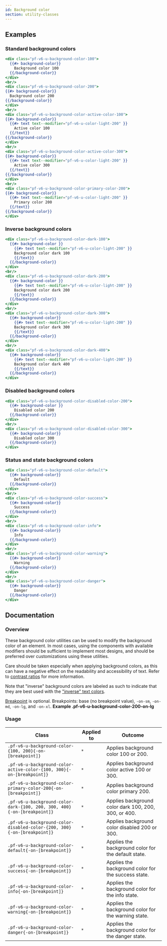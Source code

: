 ```yaml
---
id: Background color
section: utility-classes
---
```


## Examples

### Standard background colors

```hbs
<div class="pf-v6-u-background-color-100">
  {{#> background-color}}
    Background color 100
  {{/background-color}}
</div>
<br/>
<div class="pf-v6-u-background-color-200">
{{#> background-color}}
  Background color 200
{{/background-color}}
</div>
<br/>
<div class="pf-v6-u-background-color-active-color-100">
{{#> background-color}}
  {{#> text text--modifier="pf-v6-u-color-light-200" }}
    Active color 100
  {{/text}}
{{/background-color}}
</div>
<br/>
<div class="pf-v6-u-background-color-active-color-300">
{{#> background-color}}
  {{#> text text--modifier="pf-v6-u-color-light-200" }}
    Active color 300
  {{/text}}
{{/background-color}}
</div>
<br/>
<div class="pf-v6-u-background-color-primary-color-200">
{{#> background-color}}
  {{#> text text--modifier="pf-v6-u-color-light-200" }}
    Primary color 200
  {{/text}}
{{/background-color}}
</div>
```

### Inverse background colors

```hbs
<div class="pf-v6-u-background-color-dark-100">
  {{#> background-color }}
    {{#> text text--modifier="pf-v6-u-color-light-200" }}
    Background color dark 100
    {{/text}}
  {{/background-color}}
</div>
<br/>
<div class="pf-v6-u-background-color-dark-200">
  {{#> background-color }}
    {{#> text text--modifier="pf-v6-u-color-light-200" }}
    Background color dark 200
    {{/text}}
  {{/background-color}}
</div>
<br/>
<div class="pf-v6-u-background-color-dark-300">
  {{#> background-color}}
    {{#> text text--modifier="pf-v6-u-color-light-200" }}
    Background color dark 300
    {{/text}}
  {{/background-color}}
</div>
<br/>
<div class="pf-v6-u-background-color-dark-400">
  {{#> background-color}}
    {{#> text text--modifier="pf-v6-u-color-light-200" }}
    Background color dark 400
    {{/text}}
  {{/background-color}}
</div>
```

### Disabled background colors

```hbs
<div class="pf-v6-u-background-color-disabled-color-200">
  {{#> background-color }}
    Disabled color 200
  {{/background-color}}
</div>
<br/>
<div class="pf-v6-u-background-color-disabled-color-300">
  {{#> background-color}}
    Disabled color 300
  {{/background-color}}
</div>
```

### Status and state background colors
```hbs
<div class="pf-v6-u-background-color-default">
  {{#> background-color}}
    Default
  {{/background-color}}
</div>
<br/>
<div class="pf-v6-u-background-color-success">
  {{#> background-color}}
    Success
  {{/background-color}}
</div>
<br/>
<div class="pf-v6-u-background-color-info">
  {{#> background-color}}
    Info
  {{/background-color}}
</div>
<br/>
<div class="pf-v6-u-background-color-warning">
  {{#> background-color}}
    Warning
  {{/background-color}}
</div>
<br/>
<div class="pf-v6-u-background-color-danger">
  {{#> background-color}}
    Danger
  {{/background-color}}
</div>
```

## Documentation

### Overview

These background color utilities can be used to modify the background color of an element. In most cases, using the components with available modifiers should be sufficient to implement most designs, and should be preferred over customizations using these utilities.

Care should be taken especially when applying background colors, as this can have a negative effect on the readability and accessibility of text. Refer to [contrast ratios](/design-foundations/colors#contrast-ratios) for more information.

Note that "inverse" background colors are labeled as such to indicate that they are best used with the ["inverse" text colors](/utility-classes/text#inverse-colors).

[Breakpoint](/developer-resources/global-css-variables#breakpoint-variables-and-class-suffixes) is optional. Breakpoints: base (no breakpoint value), `-on-sm`, `-on-md`, `-on-lg`, and `-on-xl`. **Example .pf-v6-u-background-color-200-on-lg**
### Usage

| Class                             | Applied to | Outcome                            |
| --------------------------------- | ---------- | ---------------------------------- |
| `.pf-v6-u-background-color-{100, 200}{-on-[breakpoint]}`                | `*`        | Applies background color 100 or 200.      |
| `.pf-v6-u-background-color-active-color-{100, 300}{-on-[breakpoint]}`   | `*`        | Applies background color active 100 or 300. |
| `.pf-v6-u-background-color-primary-color-200{-on-[breakpoint]}`         | `*`        | Applies background color primary 200. |
| `.pf-v6-u-background-color-dark-{100, 200, 300, 400}{-on-[breakpoint]}` | `*`        | Applies background color dark 100, 200, 300, or 400. |
| `.pf-v6-u-background-color-disabled-color-{200, 300}{-on-[breakpoint]}` | `*`        | Applies background color disabled 200 or 300. |
| `.pf-v6-u-background-color-default{-on-[breakpoint]}`  | `*`        | Applies the background color for the default state.  |
| `.pf-v6-u-background-color-success{-on-[breakpoint]}`  | `*`        | Applies the background color for the success state.  |
| `.pf-v6-u-background-color-info{-on-[breakpoint]}`     | `*`        | Applies the background color for the info state.     |
| `.pf-v6-u-background-color-warning{-on-[breakpoint]}`  | `*`        | Applies the background color for the warning state.  |
| `.pf-v6-u-background-color-danger{-on-[breakpoint]}`   | `*`        | Applies the background color for the danger state.   |
